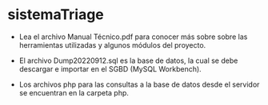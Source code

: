 # sistemaTriage

- Lea el archivo Manual Técnico.pdf para conocer más sobre sobre las herramientas utilizadas y algunos módulos del proyecto.

- El archivo Dump20220912.sql es la base de datos, la cual se debe descargar e importar en el SGBD (MySQL Workbench).

- Los archivos php para las consultas a la base de datos desde el servidor se encuentran en la carpeta php.
